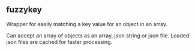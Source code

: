 
fuzzykey
-------------------

Wrapper for easily matching a key value for an object in an array.

Can accept an array of objects as an array, json string or json file. Loaded json files are cached for faster processing.